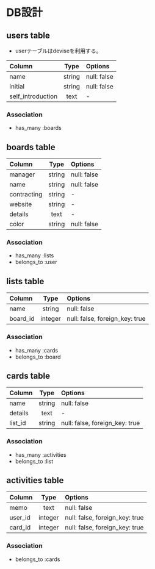 # DB設計

## users table

+ userテーブルはdeviseを利用する。

|Column|Type|Options|
|:--|:-:|:--|
|name|string|null: false|
|initial|string|null: false|
|self_introduction|text|-|

### Association

+ has_many :boards

## boards table

|Column|Type|Options|
|:--|:-:|:--|
|manager|string|null: false|
|name|string|null: false|
|contracting|string|-|
|website|string|-|
|details|text|-|
|color|string|null: false|

### Association

+ has_many :lists
+ belongs_to :user

## lists table

|Column|Type|Options|
|:--|:-:|:--|
|name|string|null: false|
|board_id|integer|null: false, foreign_key: true|

### Association

+ has_many :cards
+ belongs_to :board

## cards table

|Column|Type|Options|
|:--|:-:|:--|
|name|string|null: false|
|details|text|-|
|list_id|string|null: false, foreign_key: true|

### Association

+ has_many :activities
+ belongs_to :list

## activities table

|Column|Type|Options|
|:--|:-:|:--|
|memo|text|null: false|
|user_id|integer|null: false, foreign_key: true|
|card_id|integer|null: false, foreign_key: true|

### Association

+ belongs_to :cards
